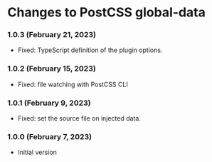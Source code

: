 # Changes to PostCSS global-data

### 1.0.3 (February 21, 2023)

- Fixed: TypeScript definition of the plugin options.

### 1.0.2 (February 15, 2023)

- Fixed: file watching with PostCSS CLI

### 1.0.1 (February 9, 2023)

- Fixed: set the source file on injected data.

### 1.0.0 (February 7, 2023)

- Initial version
